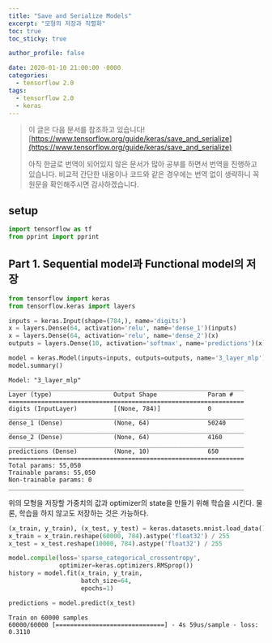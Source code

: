 ```yaml
---
title: "Save and Serialize Models"
excerpt: "모형의 저장과 직렬화"
toc: true
toc_sticky: true

author_profile: false

date: 2020-01-10 21:00:00 -0000
categories: 
  - tensorflow 2.0
tags:
  - tensorflow 2.0
  - keras
---
```

> 이 글은 다음 문서를 참조하고 있습니다!
>[https://www.tensorflow.org/guide/keras/save_and_serialize](https://www.tensorflow.org/guide/keras/save_and_serialize)
> 
> 아직 한글로 번역이 되어있지 않은 문서가 많아 공부를 하면서 번역을 진행하고 있습니다.
> 비교적 간단한 내용이나 코드와 같은 경우에는 번역 없이 생략하니 꼭 원문을 확인해주시면 감사하겠습니다.

## setup
```python
import tensorflow as tf
from pprint import pprint
```
## Part 1. Sequential model과 Functional model의 저장

```python
from tensorflow import keras
from tensorflow.keras import layers

inputs = keras.Input(shape=(784,), name='digits')
x = layers.Dense(64, activation='relu', name='dense_1')(inputs)
x = layers.Dense(64, activation='relu', name='dense_2')(x)
outputs = layers.Dense(10, activation='softmax', name='predictions')(x)

model = keras.Model(inputs=inputs, outputs=outputs, name='3_layer_mlp')
model.summary()
```
```
Model: "3_layer_mlp"
_________________________________________________________________
Layer (type)                 Output Shape              Param #   
=================================================================
digits (InputLayer)          [(None, 784)]             0         
_________________________________________________________________
dense_1 (Dense)              (None, 64)                50240     
_________________________________________________________________
dense_2 (Dense)              (None, 64)                4160      
_________________________________________________________________
predictions (Dense)          (None, 10)                650       
=================================================================
Total params: 55,050
Trainable params: 55,050
Non-trainable params: 0
_________________________________________________________________
```
위의 모형을 저장할 가중치의 값과 optimizer의 state을 만들기 위해 학습을 시킨다.
물론, 학습을 하지 않고도 저장하는 것은 가능하다.

```python
(x_train, y_train), (x_test, y_test) = keras.datasets.mnist.load_data()
x_train = x_train.reshape(60000, 784).astype('float32') / 255
x_test = x_test.reshape(10000, 784).astype('float32') / 255

model.compile(loss='sparse_categorical_crossentropy',
              optimizer=keras.optimizers.RMSprop())
history = model.fit(x_train, y_train,
                    batch_size=64,
                    epochs=1)

predictions = model.predict(x_test)
```
```
Train on 60000 samples
60000/60000 [==============================] - 4s 59us/sample - loss: 0.3110
```

<!--stackedit_data:
eyJoaXN0b3J5IjpbODA2MTgzMDQxXX0=
-->